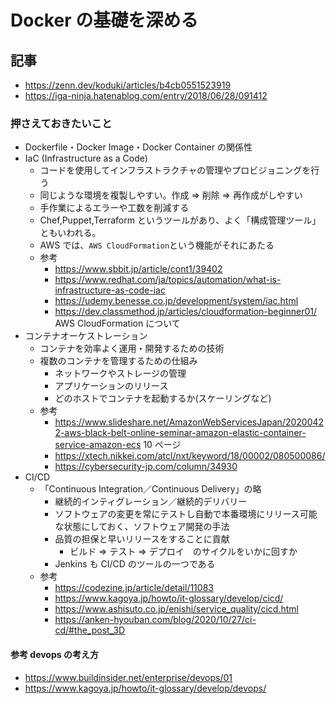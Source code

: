 # Docker の基礎を深める

## 記事

-   https://zenn.dev/koduki/articles/b4cb0551523919
-   https://iga-ninja.hatenablog.com/entry/2018/06/28/091412

### 押さえておきたいこと

-   Dockerfile・Docker Image・Docker Container の関係性
-   IaC (Infrastructure as a Code)
    -   コードを使用してインフラストラクチャの管理やプロビジョニングを行う
    -   同じような環境を複製しやすい。作成 ⇒ 削除 ⇒ 再作成がしやすい
    -   手作業によるエラーや工数を削減する
    -   Chef,Puppet,Terraform というツールがあり、よく「構成管理ツール」ともいわれる。
    -   AWS では、`AWS CloudFormation`という機能がそれにあたる
    -   参考
        -   https://www.sbbit.jp/article/cont1/39402
        -   https://www.redhat.com/ja/topics/automation/what-is-infrastructure-as-code-iac
        -   https://udemy.benesse.co.jp/development/system/iac.html
        -   https://dev.classmethod.jp/articles/cloudformation-beginner01/ AWS CloudFormation について
-   コンテナオーケストレーション
    -   コンテナを効率よく運用・開発するための技術
    -   複数のコンテナを管理するための仕組み
        -   ネットワークやストレージの管理
        -   アプリケーションのリリース
        -   どのホストでコンテナを起動するか(スケーリングなど)
    -   参考
        -   https://www.slideshare.net/AmazonWebServicesJapan/20200422-aws-black-belt-online-seminar-amazon-elastic-container-service-amazon-ecs 10 ページ
        -   https://xtech.nikkei.com/atcl/nxt/keyword/18/00002/080500086/
        -   https://cybersecurity-jp.com/column/34930
-   CI/CD
    -   「Continuous Integration／Continuous Delivery」の略
        -   継続的インティグレーション／継続的デリバリー
        -   ソフトウェアの変更を常にテストし自動で本番環境にリリース可能な状態にしておく、ソフトウェア開発の手法
        -   品質の担保と早いリリースをすることに貢献
            -   ビルド ⇒ テスト ⇒ デプロイ　のサイクルをいかに回すか
        -   Jenkins も CI/CD のツールの一つである
    -   参考
        -   https://codezine.jp/article/detail/11083
        -   https://www.kagoya.jp/howto/it-glossary/develop/cicd/
        -   https://www.ashisuto.co.jp/enishi/service_quality/cicd.html
        -   https://anken-hyouban.com/blog/2020/10/27/ci-cd/#the_post_3D

#### 参考 devops の考え方

-   https://www.buildinsider.net/enterprise/devops/01
-   https://www.kagoya.jp/howto/it-glossary/develop/devops/
